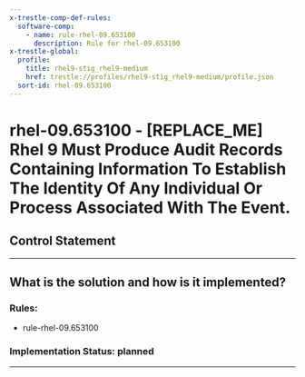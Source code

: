 ```yaml
---
x-trestle-comp-def-rules:
  software-comp:
    - name: rule-rhel-09.653100
      description: Rule for rhel-09.653100
x-trestle-global:
  profile:
    title: rhel9-stig_rhel9-medium
    href: trestle://profiles/rhel9-stig_rhel9-medium/profile.json
  sort-id: rhel-09.653100
---
```


# rhel-09.653100 - \[REPLACE_ME\] Rhel 9 Must Produce Audit Records Containing Information To Establish The Identity Of Any Individual Or Process Associated With The Event.

## Control Statement

______________________________________________________________________

## What is the solution and how is it implemented?

<!-- For implementation status enter one of: implemented, partial, planned, alternative, not-applicable -->

<!-- Note that the list of rules under ### Rules: is read-only and changes will not be captured after assembly to JSON -->

<!-- Add control implementation description here for control: rhel-09.653100 -->

### Rules:

  - rule-rhel-09.653100

### Implementation Status: planned

______________________________________________________________________
